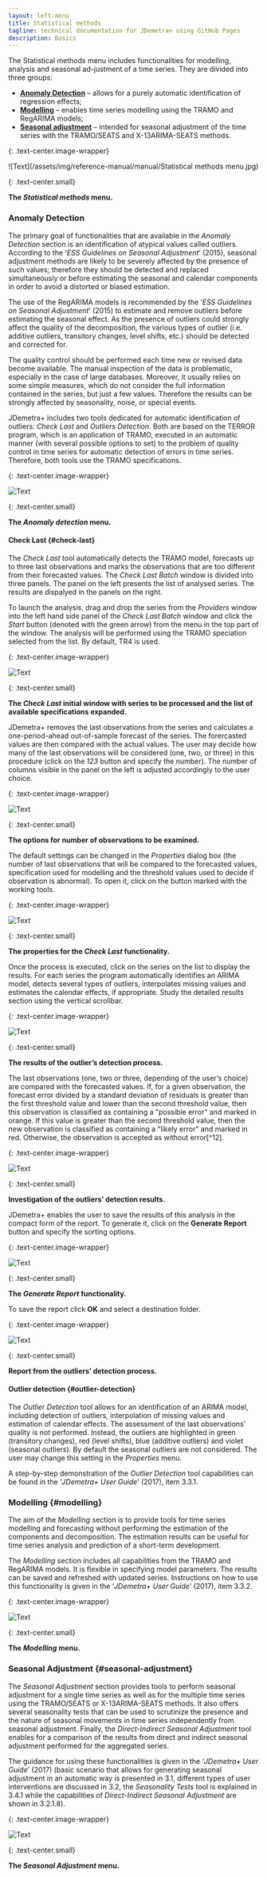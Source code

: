 ```yaml
---
layout: left-menu
title: Statistical methods
tagline: technical documentation for JDemetra+ using GitHub Pages
description: Basics
---
```


The Statistical methods menu includes functionalities for modelling, analysis and seasonal ad-justment of a time series. They are divided into three groups:
* **[Anomaly Detection](#anomaly-detection)** – allows for a purely automatic identification of regression effects;
* **[Modelling](#modelling)** – enables time series modelling using the TRAMO and RegARIMA models; 
* **[Seasonal adjustment](#seasonal-adjustment)** – intended for seasonal adjustment of the time series with the TRAMO/SEATS and X-13ARIMA-SEATS methods. 

{: .text-center.image-wrapper}

![Text](/assets/img/reference-manual/manual/Statistical methods menu.jpg)

{: .text-center.small}

**The *Statistical methods* menu.**

### Anomaly Detection

The primary goal of functionalities that are available in the *Anomaly
Detection* section is an identification of atypical values called
outliers. According to the ‘*ESS Guidelines on Seasonal Adjustment*’
(2015), seasonal adjustment methods are likely to be severely affected
by the presence of such values; therefore they should be detected and
replaced simultaneously or before estimating the seasonal and calendar
components in order to avoid a distorted or biased estimation.

The use of the RegARIMA models is recommended by the ‘*ESS Guidelines on
Seasonal Adjustment*’ (2015) to estimate and remove outliers before
estimating the seasonal effect. As the presence of outliers could
strongly affect the quality of the decomposition, the various types of
outlier (i.e. additive outliers, transitory changes, level shifts, etc.)
should be detected and corrected for.

The quality control should be performed each time new or revised data
become available. The manual inspection of the data is problematic,
especially in the case of large databases. Moreover, it usually relies
on some simple measures, which do not consider the full information
contained in the series, but just a few values. Therefore the results
can be strongly affected by seasonality, noise, or special events.

JDemetra+ includes two tools dedicated for automatic identification of
outliers: *Check Last* and *Outliers Detection*. Both are based on the
TERROR program, which is an application of TRAMO, executed in an
automatic manner (with several possible options to set) to the problem
of quality control in time series for automatic detection of errors in
time series. Therefore, both tools use the TRAMO specifications.

{: .text-center.image-wrapper}

![Text](/assets/img/reference-manual/manual/A_Ref13.jpg)

{: .text-center.small}

**The *Anomaly detection* menu.**


#### Check Last {#check-last}

The *Check Last* tool automatically detects the TRAMO model, forecasts
up to three last observations and marks the observations that are too
different from their forecasted values. The *Check Last* *Batch* window
is divided into three panels. The panel on the left presents the list of
analysed series. The results are dispalyed in the panels on the right.

To launch the analysis, drag and drop the series from the *Providers*
window into the left hand side panel of the *Check Last Batch* window
and click the *Start* button (denoted with the green arrow) from the
menu in the top part of the window. The analysis will be performed using
the TRAMO speciation selected from the list. By default, TR4 is used.

{: .text-center.image-wrapper}

![Text](/assets/img/reference-manual/manual/A_Ref14.jpg)

{: .text-center.small}

**The *Check Last* initial window with series to be processed
and the list of available specifications expanded.**

JDemetra+ removes the last observations from the series and calculates a
one-period-ahead out-of-sample forecast of the series. The forercasted
values are then compared with the actual values. The user may decide how
many of the last observations will be considered (one, two, or three) in
this procedure (click on the *123* button and specify the number). The
number of columns visible in the panel on the left is adjusted
accordingly to the user choice.

{: .text-center.image-wrapper}

![Text](/assets/img/reference-manual/manual/A_Ref15.jpg)

{: .text-center.small}

**The options for number of observations to be examined.**

The default settings can be changed in the *Properties* dialog box (the
number of last observations that will be compared to the forecasted
values, specification used for modelling and the threshold values used
to decide if observation is abnormal). To open it, click on the button
marked with the working tools.

{: .text-center.image-wrapper}

![Text](/assets/img/reference-manual/manual/A_Ref16.jpg)

{: .text-center.small}

**The properties for the *Check Last* functionality.**

Once the process is executed, click on the series on the list to display
the results. For each series the program automatically identifies an
ARIMA model, detects several types of outliers, interpolates missing
values and estimates the calendar effects, if appropriate. Study the
detailed results section using the vertical scrollbar.

{: .text-center.image-wrapper}

![Text](/assets/img/reference-manual/manual/A_Ref17.jpg)

{: .text-center.small}

**The results of the outlier’s detection process.**

The last observations (one, two or three, depending of the user’s
choice) are compared with the forecasted values. If, for a given
observation, the forecast error divided by a standard deviation of
residuals is greater than the first threshold value and lower than the
second threshold value, then this observation is classified as
containing a "possible error" and marked in orange. If this value is
greater than the second threshold value, then the new observation is
classified as containing a "likely error" and marked in red. Otherwise,
the observation is accepted as without error[^12].

{: .text-center.image-wrapper}

![Text](/assets/img/reference-manual/manual/A_Ref18.jpg)

{: .text-center.small}

**Investigation of the outliers’ detection results.**

JDemetra+ enables the user to save the results of this analysis in the
compact form of the report. To generate it, click on the **Generate
Report** button and specify the sorting options.

{: .text-center.image-wrapper}

![Text](/assets/img/reference-manual/manual/A_Ref19.jpg)

{: .text-center.small}

**The *Generate Report* functionality.**

To save the report click **OK** and select a destination folder.

{: .text-center.image-wrapper}

![Text](/assets/img/reference-manual/manual/A_Ref20.jpg)

{: .text-center.small}

**Report from the outliers’ detection process.**

#### Outlier detection {#outlier-detection}

The *Outlier Detection* tool allows for an identification of an ARIMA
model, including detection of outliers, interpolation of missing values
and estimation of calendar effects. The assessment of the last
observations’ quality is not performed. Instead, the outliers are
highlighted in green (transitory changes), red (level shifts), blue
(additive outliers) and violet (seasonal outliers). By default the
seasonal outliers are not considered. The user may change this setting
in the *Properties* menu.

A step-by-step demonstration of the *Outlier Detection* tool
capabilities can be found in the ‘*JDemetra+ User Guide*’ (2017), item
3.3.1.

### Modelling {#modelling}

The aim of the *Modelling* section is to provide tools for time series
modelling and forecasting without performing the estimation of the
components and decomposition. The estimation results can be useful for
time series analysis and prediction of a short-term development.

The *Modelling* section includes all capabilities from the TRAMO and
RegARIMA models. It is flexible in specifying model parameters. The
results can be saved and refreshed with updated series. Instructions on
how to use this functionality is given in the ‘*JDemetra+ User Guide*’
(2017), item 3.3.2.

{: .text-center.image-wrapper}

![Text](/assets/img/reference-manual/manual/A_Ref21.jpg)

{: .text-center.small}

**The *Modelling* menu.**

### Seasonal Adjustment {#seasonal-adjustment}

The *Seasonal Adjustment* section provides tools to perform seasonal
adjustment for a single time series as well as for the multiple time
series using the TRAMO/SEATS or X-13ARIMA-SEATS methods. It also offers
several seasonality tests that can be used to scrutinize the presence
and the nature of seasonal movements in time series independently from
seasonal adjustment. Finally, the *Direct-Indirect Seasonal Adjustment*
tool enables for a comparison of the results from direct and indirect
seasonal adjustment performed for the aggregated series.

The guidance for using these functionalities is given in the ‘*JDemetra+
User Guide*’ (2017) (basic scenario that allows for generating seasonal
adjustment in an automatic way is presented in 3.1, different types of
user interventions are discussed in 3.2, the *Seasonality Tests* tool is
explained in 3.4.1 while the capabilities of *Direct-Indirect Seasonal
Adjustment* are shown in 3.2.1.8).

{: .text-center.image-wrapper}

![Text](/assets/img/reference-manual/manual/A_Ref22.jpg)

{: .text-center.small}

**The *Seasonal Adjustment* menu.**
